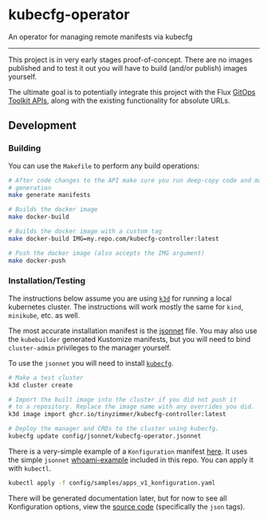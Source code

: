# kubecfg-operator
An operator for managing remote manifests via kubecfg

---

This project is in very early stages proof-of-concept. There are no images published and to
test it out you will have to build (and/or publish) images yourself.

The ultimate goal is to potentially integrate this project with the Flux [GitOps Toolkit APIs](https://fluxcd.io/docs/gitops-toolkit/), along
with the existing functionality for absolute URLs.

## Development

### Building

You can use the `Makefile` to perform any build operations:

```bash
# After code changes to the API make sure you run deep-copy code and manifest
# generation
make generate manifests

# Builds the docker image
make docker-build

# Builds the docker image with a custom tag
make docker-build IMG=my.repo.com/kubecfg-controller:latest

# Push the docker image (also accepts the IMG argument)
make docker-push
```

### Installation/Testing

The instructions below assume you are using [`k3d`](https://k3d.io) for running a local kubernetes cluster. The instructions will work mostly the same for `kind`, `minikube`, etc. as well.

The most accurate installation manifest is the [jsonnet](config/jsonnet/kubecfg-operator.jsonnet) file. 
You may also use the `kubebuilder` generated Kustomize manifests, but you will need to bind `cluster-admin` privileges to the manager yourself.

To use the `jsonnet` you will need to install [`kubecfg`](https://github.com/bitnami/kubecfg/releases).

```bash
# Make a test cluster
k3d cluster create

# Import the built image into the cluster if you did not push it
# to a repository. Replace the image name with any overrides you did.
k3d image import ghcr.io/tinyzimmer/kubecfg-controller:latest

# Deploy the manager and CRDs to the cluster using kubecfg.
kubecfg update config/jsonnet/kubecfg-operator.jsonnet
```

There is a very-simple example of a `Konfiguration` manifest [here](config/samples/apps_v1_konfiguration.yaml).
It uses the simple `jsonnet` [whoami-example](config/jsonnet/whoami.jsonnet) included in this repo.
You can apply it with `kubectl`.

```bash
kubectl apply -f config/samples/apps_v1_konfiguration.yaml
```

There will be generated documentation later, but for now to see all Konfiguration options, view the [source code](api/v1/konfiguration_types.go) (specifically the `json` tags).